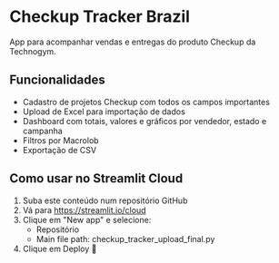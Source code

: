 
# Checkup Tracker Brazil

App para acompanhar vendas e entregas do produto Checkup da Technogym.

## Funcionalidades
- Cadastro de projetos Checkup com todos os campos importantes
- Upload de Excel para importação de dados
- Dashboard com totais, valores e gráficos por vendedor, estado e campanha
- Filtros por Macrolob
- Exportação de CSV

## Como usar no Streamlit Cloud
1. Suba este conteúdo num repositório GitHub
2. Vá para https://streamlit.io/cloud
3. Clique em "New app" e selecione:
   - Repositório
   - Main file path: checkup_tracker_upload_final.py
4. Clique em Deploy 🚀
